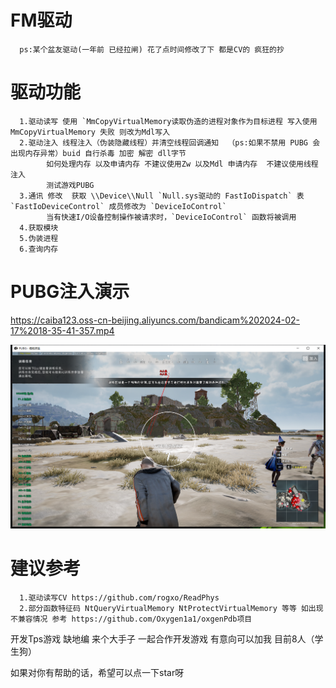 # FM驱动
      ps:某个盆友驱动(一年前 已经拉闸) 花了点时间修改了下 都是CV的 疯狂的抄
# 驱动功能
      1.驱动读写 使用 `MmCopyVirtualMemory读取伪造的进程对象作为目标进程 写入使用MmCopyVirtualMemory 失败 则改为Mdl写入
      2.驱动注入 线程注入（伪装隐藏线程）并清空线程回调通知  （ps:如果不禁用 PUBG 会出现内存异常）buid 自行杀毒 加密 解密 dll字节
            如何处理内存 以及申请内存 不建议使用Zw 以及Mdl 申请内存  不建议使用线程注入
            测试游戏PUBG 
      3.通讯 修改  获取 \\Device\\Null `Null.sys驱动的 FastIoDispatch` 表  `FastIoDeviceControl` 成员修改为 `DeviceIoControl`
            当有快速I/O设备控制操作被请求时，`DeviceIoControl` 函数将被调用
      4.获取模块
      5.伪装进程
      6.查询内存
 # PUBG注入演示
https://caiba123.oss-cn-beijing.aliyuncs.com/bandicam%202024-02-17%2018-35-41-357.mp4

![image](https://github.com/HOOK11/FmDriver/blob/master/QQ%E6%88%AA%E5%9B%BE20230724213321.png)


# 建议参考
      1.驱动读写CV https://github.com/rogxo/ReadPhys
      2.部分函数特征码 NtQueryVirtualMemory NtProtectVirtualMemory 等等 如出现不兼容情况 参考 https://github.com/Oxygen1a1/oxgenPdb项目

开发Tps游戏 缺地编  来个大手子 一起合作开发游戏 有意向可以加我  目前8人（学生狗）

如果对你有帮助的话，希望可以点一下star呀

